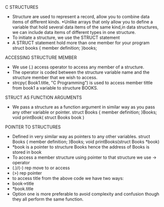 C STRUCTURES
- Structure are used to represent a record, allow you to combine data items of different kinds.
*Unlike arrays that only allow you to define a variable that hold several data items of the same kind,in data structures,
we can include data items of different types in one structure.
- To initiate a structure, we use the STRUCT statement
- A STRUCT statement hold more than one member for your program
	struct books
	{
		member definition;
	}books;

ACCESSING STRUCTURE MEMBER
- We use (.) access operator to access any member of a structure.
- The operator is coded between the structure variable name and the structure member that we wish to access.
- strcpy( Book1.title, "C Programming") is used to access member tittle from book1 a variable to structure BOOKS.

STRUCT AS FUNCTION ARGUMENTS
- We pass a structure as a function argument in similar way as you pass any other variable or pointer.
	struct Books
	{
		member definition;
	}Books;
	void printBook( struct Books book )

POINTER TO STRUCTURES
- Defined in very similar way as pointers to any other variables.
	struct Books
	{
		member definition;
	}Books;
	void printBooks(struct Books *book)
- *book is a pointer to structure Books hence the address of Books is stored in book
- To access a member structure using pointer to that structure we use -> operator
- (.)/(-) rep move to or access
- (>) rep pointer
- to access title from the above code we have two ways:
- book->title
- *book.title
- Option one is more preferable to avoid complexity and confusion though they all perform the same function.
